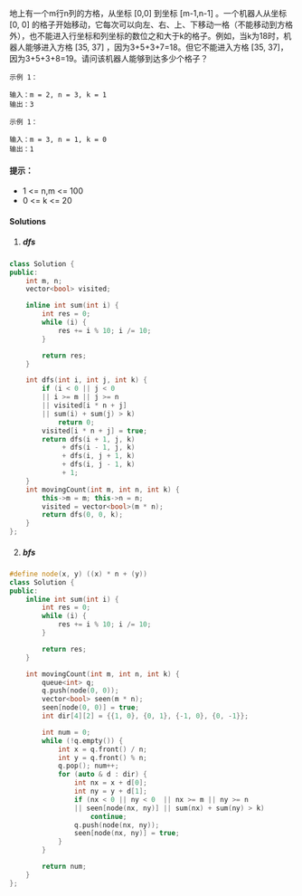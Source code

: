 地上有一个m行n列的方格，从坐标 [0,0] 到坐标 [m-1,n-1] 。一个机器人从坐标 [0, 0] 的格子开始移动，它每次可以向左、右、上、下移动一格（不能移动到方格外），也不能进入行坐标和列坐标的数位之和大于k的格子。例如，当k为18时，机器人能够进入方格 [35, 37] ，因为3+5+3+7=18。但它不能进入方格 [35, 37]，因为3+5+3+8=19。请问该机器人能够到达多少个格子？

 

```
示例 1：

输入：m = 2, n = 3, k = 1
输出：3

示例 1：

输入：m = 3, n = 1, k = 0
输出：1
```

#### 提示：

-    1 <= n,m <= 100
-    0 <= k <= 20


#### Solutions

1. ##### dfs


```c++
class Solution {
public:
    int m, n;
    vector<bool> visited;

    inline int sum(int i) {
        int res = 0;
        while (i) {
            res += i % 10; i /= 10;
        }

        return res;
    }

    int dfs(int i, int j, int k) {
        if (i < 0 || j < 0 
        || i >= m || j >= n 
        || visited[i * n + j] 
        || sum(i) + sum(j) > k)
            return 0;
        visited[i * n + j] = true;
        return dfs(i + 1, j, k)
             + dfs(i - 1, j, k)
             + dfs(i, j + 1, k)
             + dfs(i, j - 1, k)
             + 1;
    }
    int movingCount(int m, int n, int k) {
        this->m = m; this->n = n;
        visited = vector<bool>(m * n);
        return dfs(0, 0, k);
    }
};
```


2. ##### bfs

```c++
#define node(x, y) ((x) * n + (y))
class Solution {
public:
    inline int sum(int i) {
        int res = 0;
        while (i) {
            res += i % 10; i /= 10;
        }

        return res;
    }

    int movingCount(int m, int n, int k) {
        queue<int> q;
        q.push(node(0, 0));
        vector<bool> seen(m * n);
        seen[node(0, 0)] = true;
        int dir[4][2] = {{1, 0}, {0, 1}, {-1, 0}, {0, -1}};

        int num = 0;
        while (!q.empty()) {
            int x = q.front() / n;
            int y = q.front() % n;
            q.pop(); num++;
            for (auto & d : dir) {
                int nx = x + d[0];
                int ny = y + d[1];
                if (nx < 0 || ny < 0  || nx >= m || ny >= n 
                || seen[node(nx, ny)] || sum(nx) + sum(ny) > k)
                    continue;
                q.push(node(nx, ny));
                seen[node(nx, ny)] = true; 
            }
        }

        return num;
    }
};
```